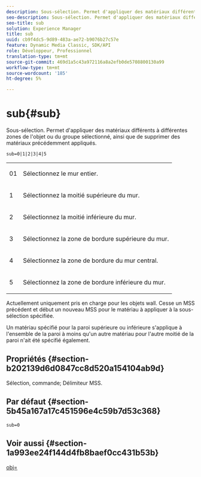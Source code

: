 ```yaml
---
description: Sous-sélection. Permet d'appliquer des matériaux différents à différentes zones de l'objet ou du groupe sélectionné, ainsi que de supprimer des matériaux précédemment appliqués.
seo-description: Sous-sélection. Permet d'appliquer des matériaux différents à différentes zones de l'objet ou du groupe sélectionné, ainsi que de supprimer des matériaux précédemment appliqués.
seo-title: sub
solution: Experience Manager
title: sub
uuid: cb9f4dc5-9d89-483a-ae72-b9076b27c57e
feature: Dynamic Media Classic, SDK/API
role: Développeur, Professionnel
translation-type: tm+mt
source-git-commit: 469d1a5c43a972116a8a2efb0de5708800130a99
workflow-type: tm+mt
source-wordcount: '185'
ht-degree: 5%

---
```



# sub{#sub}

Sous-sélection. Permet d&#39;appliquer des matériaux différents à différentes zones de l&#39;objet ou du groupe sélectionné, ainsi que de supprimer des matériaux précédemment appliqués.

`sub=0|1|2|3|4|5`

<table id="simpletable_F6BF91BD2C4B47BF8A28032E392D37F0"> 
 <tr class="strow"> 
  <td class="stentry"> <p>01 </p> </td> 
  <td class="stentry"> <p>Sélectionnez le mur entier. </p> </td> 
 </tr> 
 <tr class="strow"> 
  <td class="stentry"> <p>1 </p> </td> 
  <td class="stentry"> <p>Sélectionnez la moitié supérieure du mur. </p> </td> 
 </tr> 
 <tr class="strow"> 
  <td class="stentry"> <p>2 </p> </td> 
  <td class="stentry"> <p>Sélectionnez la moitié inférieure du mur. </p> </td> 
 </tr> 
 <tr class="strow"> 
  <td class="stentry"> <p>3 </p> </td> 
  <td class="stentry"> <p>Sélectionnez la zone de bordure supérieure du mur. </p> </td> 
 </tr> 
 <tr class="strow"> 
  <td class="stentry"> <p>4 </p> </td> 
  <td class="stentry"> <p>Sélectionnez la zone de bordure du mur central. </p> </td> 
 </tr> 
 <tr class="strow"> 
  <td class="stentry"> <p>5 </p> </td> 
  <td class="stentry"> <p>Sélectionnez la zone de bordure inférieure du mur. </p> </td> 
 </tr> 
</table>

Actuellement uniquement pris en charge pour les objets wall. Cesse un MSS précédent et début un nouveau MSS pour le matériau à appliquer à la sous-sélection spécifiée.

Un matériau spécifié pour la paroi supérieure ou inférieure s&#39;applique à l&#39;ensemble de la paroi à moins qu&#39;un autre matériau pour l&#39;autre moitié de la paroi n&#39;ait été spécifié également.

## Propriétés {#section-b202139d6d0847cc8d520a154104ab9d}

Sélection, commande; Délimiteur MSS.

## Par défaut {#section-5b45a167a17c451596e4c59b7d53c368}

`sub=0`

## Voir aussi {#section-1a993ee24f144d4fb8baef0cc431b53b}

[obj=](../../../../../ir-api/http-protocol/image-rendering-api-ref/c-ir-http-protocol-ref/c-ir-http-protocol-command-reference/r-ir-obj.md#reference-31e7dac7931b4e0eb3c7589f120a1e6a)
